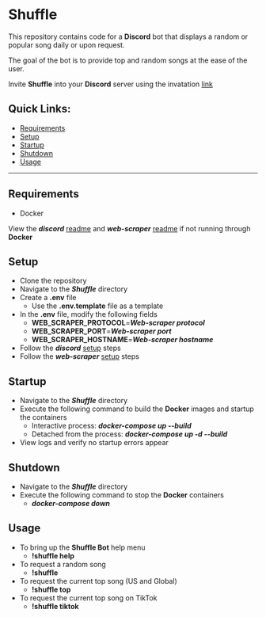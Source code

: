 # Shuffle
This repository contains code for a **Discord** bot that displays a random or popular song daily or upon request.

The goal of the bot is to provide top and random songs at the ease of the user.

Invite **Shuffle** into your **Discord** server using the invatation [link](https://discord.com/api/oauth2/authorize?client_id=745448751287631996&permissions=268528656&scope=bot)

## Quick Links:
- [Requirements](#requirements)
- [Setup](#setup)
- [Startup](#startup)
- [Shutdown](#shutdown)
- [Usage](#usage)

----------------------------------

## Requirements
- Docker

View the ***discord*** [readme](/discord/README.md) and ***web-scraper*** [readme](/web-scraper/README.md) if not running through **Docker**

## Setup
- Clone the repository
- Navigate to the ***Shuffle*** directory
- Create a **.env** file
  - Use the **.env.template** file as a template
- In the **.env** file, modify the following fields
  - **WEB_SCRAPER_PROTOCOL**=***Web-scraper protocol***
  - **WEB_SCRAPER_PORT**=***Web-scraper port***
  - **WEB_SCRAPER_HOSTNAME**=***Web-scraper hostname***
- Follow the ***discord*** [setup](/discord/README.md#setup) steps
- Follow the ***web-scraper*** [setup](/web-scraper/README.md#setup) steps

## Startup
- Navigate to the ***Shuffle*** directory
- Execute the following command to build the **Docker** images and startup the containers
  - Interactive process: ***docker-compose up --build***
  - Detached from the process: ***docker-compose up -d --build***
- View logs and verify no startup errors appear

## Shutdown
- Navigate to the ***Shuffle*** directory
- Execute the following command to stop the **Docker** containers
  - ***docker-compose down***

## Usage
- To bring up the **Shuffle Bot** help menu
  - **!shuffle help**
- To request a random song
  - **!shuffle**
- To request the current top song (US and Global)
  - **!shuffle top**
- To request the current top song on TikTok
  - **!shuffle tiktok**